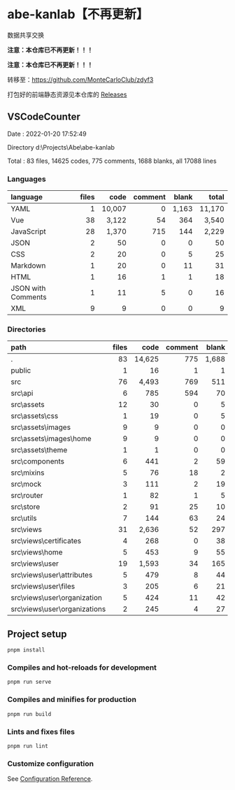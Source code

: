 # abe-kanlab【不再更新】

数据共享交换

**注意：本仓库已不再更新！！！**

**注意：本仓库已不再更新！！！**

转移至：https://github.com/MonteCarloClub/zdyf3

打包好的前端静态资源见本仓库的 [Releases](./releases)

## VSCodeCounter

Date : 2022-01-20 17:52:49

Directory d:\Projects\Abe\abe-kanlab

Total : 83 files,  14625 codes, 775 comments, 1688 blanks, all 17088 lines

### Languages
| language | files | code | comment | blank | total |
| :--- | ---: | ---: | ---: | ---: | ---: |
| YAML | 1 | 10,007 | 0 | 1,163 | 11,170 |
| Vue | 38 | 3,122 | 54 | 364 | 3,540 |
| JavaScript | 28 | 1,370 | 715 | 144 | 2,229 |
| JSON | 2 | 50 | 0 | 0 | 50 |
| CSS | 2 | 20 | 0 | 5 | 25 |
| Markdown | 1 | 20 | 0 | 11 | 31 |
| HTML | 1 | 16 | 1 | 1 | 18 |
| JSON with Comments | 1 | 11 | 5 | 0 | 16 |
| XML | 9 | 9 | 0 | 0 | 9 |

### Directories
| path | files | code | comment | blank | total |
| :--- | ---: | ---: | ---: | ---: | ---: |
| . | 83 | 14,625 | 775 | 1,688 | 17,088 |
| public | 1 | 16 | 1 | 1 | 18 |
| src | 76 | 4,493 | 769 | 511 | 5,773 |
| src\api | 6 | 785 | 594 | 70 | 1,449 |
| src\assets | 12 | 30 | 0 | 5 | 35 |
| src\assets\css | 1 | 19 | 0 | 5 | 24 |
| src\assets\images | 9 | 9 | 0 | 0 | 9 |
| src\assets\images\home | 9 | 9 | 0 | 0 | 9 |
| src\assets\theme | 1 | 1 | 0 | 0 | 1 |
| src\components | 6 | 441 | 2 | 59 | 502 |
| src\mixins | 5 | 76 | 18 | 2 | 96 |
| src\mock | 3 | 111 | 2 | 19 | 132 |
| src\router | 1 | 82 | 1 | 5 | 88 |
| src\store | 2 | 91 | 25 | 10 | 126 |
| src\utils | 7 | 144 | 63 | 24 | 231 |
| src\views | 31 | 2,636 | 52 | 297 | 2,985 |
| src\views\certificates | 4 | 268 | 0 | 38 | 306 |
| src\views\home | 5 | 453 | 9 | 55 | 517 |
| src\views\user | 19 | 1,593 | 34 | 165 | 1,792 |
| src\views\user\attributes | 5 | 479 | 8 | 44 | 531 |
| src\views\user\files | 3 | 205 | 6 | 21 | 232 |
| src\views\user\organization | 5 | 424 | 11 | 42 | 477 |
| src\views\user\organizations | 2 | 245 | 4 | 27 | 276 |


## Project setup
```
pnpm install
```

### Compiles and hot-reloads for development
```
pnpm run serve
```

### Compiles and minifies for production
```
pnpm run build
```

### Lints and fixes files
```
pnpm run lint
```

### Customize configuration
See [Configuration Reference](https://cli.vuejs.org/config/).